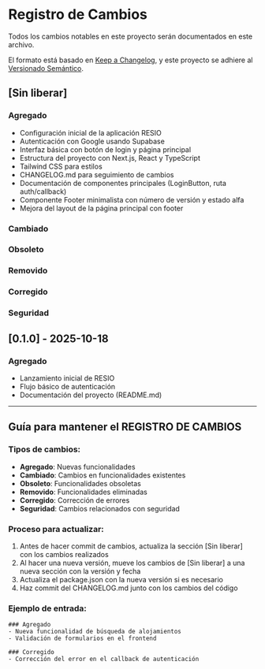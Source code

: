 # Registro de Cambios

Todos los cambios notables en este proyecto serán documentados en este archivo.

El formato está basado en [Keep a Changelog](https://keepachangelog.com/en/1.0.0/),
y este proyecto se adhiere al [Versionado Semántico](https://semver.org/spec/v2.0.0.html).

## [Sin liberar]

### Agregado

- Configuración inicial de la aplicación RESIO
- Autenticación con Google usando Supabase
- Interfaz básica con botón de login y página principal
- Estructura del proyecto con Next.js, React y TypeScript
- Tailwind CSS para estilos
- CHANGELOG.md para seguimiento de cambios
- Documentación de componentes principales (LoginButton, ruta auth/callback)
- Componente Footer minimalista con número de versión y estado alfa
- Mejora del layout de la página principal con footer

### Cambiado

### Obsoleto

### Removido

### Corregido

### Seguridad

## [0.1.0] - 2025-10-18

### Agregado

- Lanzamiento inicial de RESIO
- Flujo básico de autenticación
- Documentación del proyecto (README.md)

---

## Guía para mantener el REGISTRO DE CAMBIOS

### Tipos de cambios:

- **Agregado**: Nuevas funcionalidades
- **Cambiado**: Cambios en funcionalidades existentes
- **Obsoleto**: Funcionalidades obsoletas
- **Removido**: Funcionalidades eliminadas
- **Corregido**: Corrección de errores
- **Seguridad**: Cambios relacionados con seguridad

### Proceso para actualizar:

1. Antes de hacer commit de cambios, actualiza la sección [Sin liberar] con los cambios realizados
2. Al hacer una nueva versión, mueve los cambios de [Sin liberar] a una nueva sección con la versión y fecha
3. Actualiza el package.json con la nueva versión si es necesario
4. Haz commit del CHANGELOG.md junto con los cambios del código

### Ejemplo de entrada:

```
### Agregado
- Nueva funcionalidad de búsqueda de alojamientos
- Validación de formularios en el frontend

### Corregido
- Corrección del error en el callback de autenticación
```
